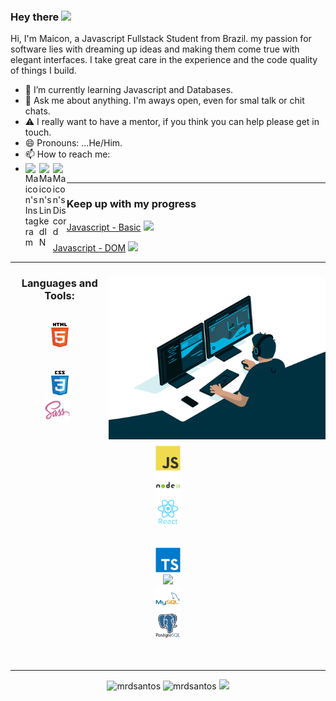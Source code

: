 ### Hey there <img src="https://media.giphy.com/media/hvRJCLFzcasrR4ia7z/giphy.gif" width="25px">

Hi, I'm Maicon, a Javascript Fullstack Student from Brazil. my passion for software lies with dreaming up ideas and making them come true with elegant interfaces. I take great care in the experience and the code quality of things I build.

-   🌱 I’m currently learning Javascript and Databases.
-   💬 Ask me about anything. I'm aways open, even for smal talk or chit chats.
-   :warning: I really want to have a mentor, if you think you can help please get in touch.
-   😄 Pronouns: ...He/Him.
-   📫 How to reach me:
-   
    <a href="https://www.instagram.com/santosdomaicon/">
    <img align="left" alt="Maicon's Instagram" width="22px" src="https://img.icons8.com/color/48/null/instagram-new--v1.png" />
    </a>
    <a href="https://www.linkedin.com/in/maiconrdsantos/">
    <img align="left" alt="Maicon's LinkedIN" width="22px" src="https://img.icons8.com/color/48/null/linkedin-circled--v1.png" />
    </a>
    <a href="https://discord.gg/ngXWMy7">
    <img align="left" alt="Maicon's Discord" width="22px" src="https://img.icons8.com/ultraviolet/40/null/discord--v2.png"/>
    </a>
    <br>

<hr>

### Keep up with my progress
[Javascript - Basic](https://github.com/mrdsantos/onebitcode/tree/master/javascript) <picture><img src="https://img.icons8.com/color/16/null/weak.png"/></picture>

[Javascript - DOM](https://github.com/mrdsantos/onebitcode/tree/master/javascript_dom) <picture><img src="https://img.icons8.com/color/16/null/weak.png"/></picture>

<hr>
<div align="center">
<picture><img align="right" alt="GIF" src="https://raw.githubusercontent.com/mrdsantos/mrdsantos/main/media/img/developer.gif" height="260" /></picture>

### Languages and Tools:

<div align="center">
<div align="center">
<div align="center">
<div align="center">
<div align="center">
<div align="center">
<code>
<picture><img height="40" src="https://raw.githubusercontent.com/devicons/devicon/master/icons/html5/html5-original-wordmark.svg"/></picture>
</code> <br>
</div>
<code>
<picture><img height="40" src="https://raw.githubusercontent.com/devicons/devicon/master/icons/css3/css3-original-wordmark.svg"/></picture>
<picture><img height="40" src="https://raw.githubusercontent.com/devicons/devicon/master/icons/sass/sass-original.svg"/> </picture>
</code> <br>
</div>
<code>
<picture><img height="40" src="https://raw.githubusercontent.com/devicons/devicon/master/icons/javascript/javascript-original.svg"/></picture>
<picture><img height="40" src="https://raw.githubusercontent.com/devicons/devicon/master/icons/nodejs/nodejs-original-wordmark.svg"/></picture>
<picture><img height="40" src="https://raw.githubusercontent.com/devicons/devicon/master/icons/react/react-original-wordmark.svg"/></picture>
</code><br>
</div>
<code>
<picture><img height="40" src="https://raw.githubusercontent.com/devicons/devicon/master/icons/typescript/typescript-original.svg"/></picture>
<picture><img height="40" src="https://www.vectorlogo.zone/logos/git-scm/git-scm-icon.svg"/></picture>
<picture><img height="40" src="https://raw.githubusercontent.com/devicons/devicon/master/icons/mysql/mysql-original-wordmark.svg"/></picture>
<picture><img height="40" src="https://raw.githubusercontent.com/devicons/devicon/master/icons/postgresql/postgresql-original-wordmark.svg"/></picture>
</code><br>
</div>
<br>
</div>
</div>
</div>

<hr>

<div>
<p align="center">
	<picture><img style="height: 23vh;" src="https://github-readme-stats.vercel.app/api/top-langs?username=mrdsantos&show_icons=true&theme=material-palenight&locale=en&count_private=true" alt="mrdsantos" /></picture>
	<picture><img style="height: 23vh;" src="https://github-readme-stats.vercel.app/api?username=mrdsantos&show_icons=true&theme=material-palenight&locale=en&count_private=true" alt="mrdsantos" /></picture>
  <picture><img src="http://github-profile-summary-cards.vercel.app/api/cards/profile-details?username=mrdsantos&theme=monokai"></picture>
</div>
